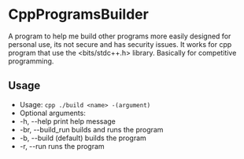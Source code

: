 # CppProgramsBuilder
A program to help me build other programs more easily designed for personal use, its not secure and has security issues. It works for cpp program that use the &lt;bits/stdc++.h> library. Basically for competitive programming.

## Usage
- Usage: ```cpp ./build <name> -(argument)```
- Optional arguments:
-  -h,  --help         print help message
-  -br, --build_run    builds and runs the program
-  -b,  --build        (default) builds the program
-  -r,  --run          runs the program
